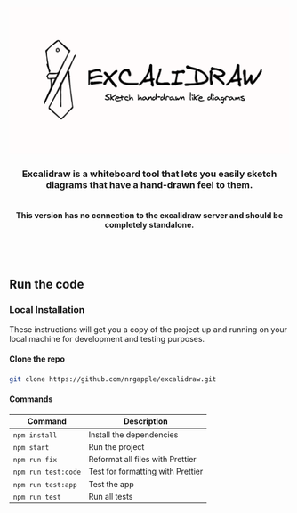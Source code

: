 <div align="center" style="display:flex;flex-direction:column;">
  <a href="https://excalidraw.com">
    <img src="./public/og-image.png" alt="Excalidraw logo: Sketch handrawn like diagrams." />
  </a>
  <h3>Excalidraw is a whiteboard tool that lets you easily sketch diagrams that have a hand-drawn feel to them.</h3>
  <h4>This version has no connection to the excalidraw server and should be completely standalone.<h4>
</div>

## Run the code

### Local Installation

These instructions will get you a copy of the project up and running on your local machine for development and testing purposes.

#### Clone the repo

```bash
git clone https://github.com/nrgapple/excalidraw.git
```

#### Commands

| Command             | Description                       |
| ------------------- | --------------------------------- |
| `npm install`       | Install the dependencies          |
| `npm start`         | Run the project                   |
| `npm run fix`       | Reformat all files with Prettier  |
| `npm run test:code` | Test for formatting with Prettier |
| `npm run test:app`  | Test the app                      |
| `npm run test`      | Run all tests                     |
